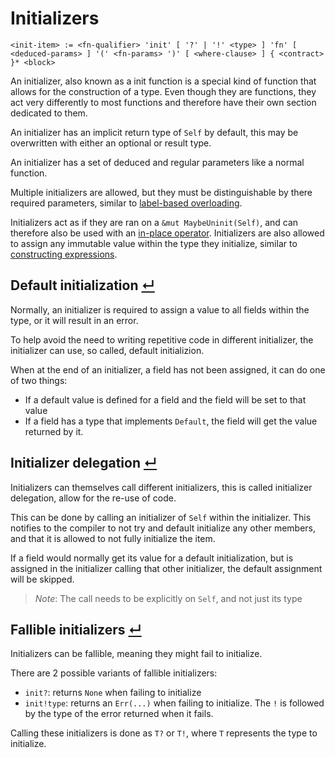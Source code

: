 # Initializers
```
<init-item> := <fn-qualifier> 'init' [ '?' | '!' <type> ] 'fn' [ <deduced-params> ] '(' <fn-params> ')' [ <where-clause> ] { <contract> }* <block>
```

An initializer, also known as a init function is a special kind of function that allows for the construction of a type.
Even though they are functions, they act very differently to most functions and therefore have their own section dedicated to them.

An initializer has an implicit return type of `Self` by default, this may be overwritten with either an optional or result type.

An initializer has a set of deduced and regular parameters like a normal function.

Multiple initializers are allowed, but they must be distinguishable by there required parameters, similar to [label-based overloading](../items/functions.md#label-based-overloading-).

Initializers act as if they are ran on a `&mut MaybeUninit(Self)`, and can therefore also be used with an [in-place operator](../operators/special-operators.md#in-place-operator-).
Initializers are also allowed to assign any immutable value within the type they initialize, similar to [constructing expressions](../expressions/constructing-expressions.md).

## Default initialization [↵](#initializers)

Normally, an initializer is required to assign a value to all fields within the type, or it will result in an error.

To help avoid the need to writing repetitive code in different initializer, the initializer can use, so called, default initializion.

When at the end of an initializer, a field has not been assigned, it can do one of two things:
- If a default value is defined for a field and the field will be set to that value
- If a field has a type that implements `Default`, the field will get the value returned by it.

## Initializer delegation [↵](#initializers)

Initializers can themselves call different initializers, this is called initializer delegation, allow for the re-use of code.

This can be done by calling an initializer of `Self` within the initializer.
This notifies to the compiler to not try and default initialize any other members, and that it is allowed to not fully initialize the item.

If a field would normally get its value for a default initialization, but is assigned in the initializer calling that other initializer, the default assignment will be skipped.

> _Note_: The call needs to be explicitly on `Self`, and not just its type

## Fallible initializers [↵](#initializers)

Initializers can be fallible, meaning they might fail to initialize.

There are 2 possible variants of fallible initializers:
- `init?`: returns `None` when failing to initialize
- `init!type`: returns an `Err(...)` when failing to initialize. The `!` is followed by the type of the error returned when it fails.

Calling these initializers is done as `T?` or `T!`, where `T` represents the type to initialize.
